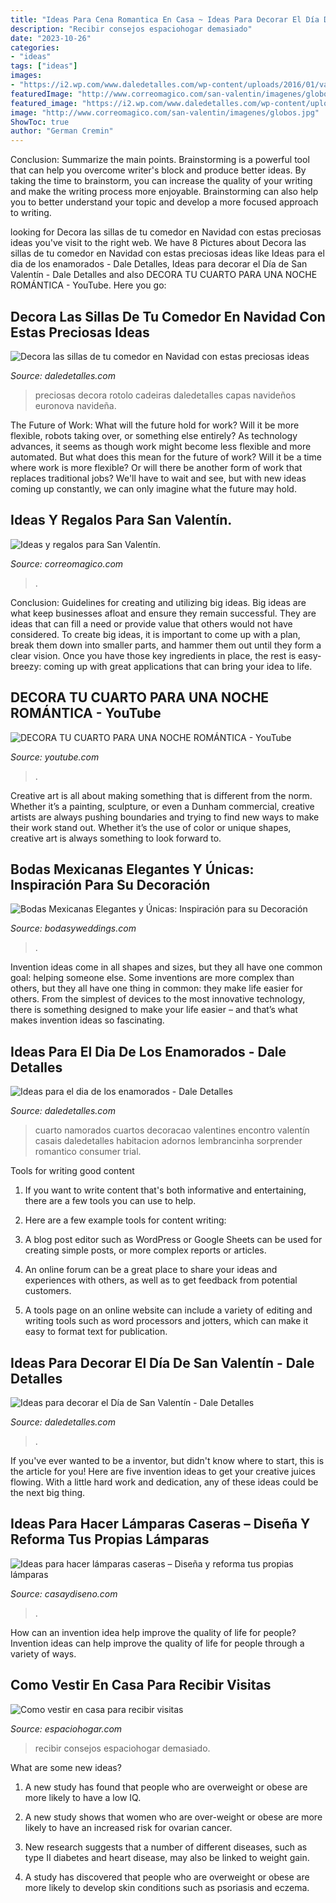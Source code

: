```yaml
---
title: "Ideas Para Cena Romantica En Casa ~ Ideas Para Decorar El Día De San Valentín"
description: "Recibir consejos espaciohogar demasiado"
date: "2023-10-26"
categories:
- "ideas"
tags: ["ideas"]
images:
- "https://i2.wp.com/www.daledetalles.com/wp-content/uploads/2016/01/val15.jpg"
featuredImage: "http://www.correomagico.com/san-valentin/imagenes/globos.jpg"
featured_image: "https://i2.wp.com/www.daledetalles.com/wp-content/uploads/2016/01/val15.jpg"
image: "http://www.correomagico.com/san-valentin/imagenes/globos.jpg"
ShowToc: true
author: "German Cremin"
---
```



Conclusion: Summarize the main points.
Brainstorming is a powerful tool that can help you overcome writer's block and produce better ideas. By taking the time to brainstorm, you can increase the quality of your writing and make the writing process more enjoyable. Brainstorming can also help you to better understand your topic and develop a more focused approach to writing.

	

		
looking for Decora las sillas de tu comedor en Navidad con estas preciosas ideas you've visit to the right web. We have 8 Pictures about Decora las sillas de tu comedor en Navidad con estas preciosas ideas like Ideas para el dia de los enamorados - Dale Detalles, Ideas para decorar el Día de San Valentín - Dale Detalles and also DECORA TU CUARTO PARA UNA NOCHE ROMÁNTICA - YouTube. Here you go:
		
    
## Decora Las Sillas De Tu Comedor En Navidad Con Estas Preciosas Ideas

<img loading=lazy src="https://i0.wp.com/www.daledetalles.com/wp-content/uploads/2016/09/sillas-decoradas-para-navidad14-732x1024.jpg?resize=640%2C895" onerror="this.onerror=null;this.src='https://tse3.mm.bing.net/th?id=OIP.PVKBwJOSbSp068C9CE1GBAHaKW&amp;pid=15.1';" alt="Decora las sillas de tu comedor en Navidad con estas preciosas ideas">

_Source: daledetalles.com_

>preciosas decora rotolo cadeiras daledetalles capas navideños euronova navideña. 

	

The Future of Work: What will the future hold for work? Will it be more flexible, robots taking over, or something else entirely?
As technology advances, it seems as though work might become less flexible and more automated. But what does this mean for the future of work? Will it be a time where work is more flexible? Or will there be another form of work that replaces traditional jobs? We'll have to wait and see, but with new ideas coming up constantly, we can only imagine what the future may hold.

    
## Ideas Y Regalos Para San Valentín.

<img loading=lazy src="http://www.correomagico.com/san-valentin/imagenes/globos.jpg" onerror="this.onerror=null;this.src='https://tse3.mm.bing.net/th?id=OIP.9Eemszj4Xp91VwfsJL_FawHaK-&amp;pid=15.1';" alt="Ideas y regalos para San Valentín.">

_Source: correomagico.com_

>. 

	

Conclusion: Guidelines for creating and utilizing big ideas.
Big ideas are what keep businesses afloat and ensure they remain successful. They are ideas that can fill a need or provide value that others would not have considered. To create big ideas, it is important to come up with a plan, break them down into smaller parts, and hammer them out until they form a clear vision. Once you have those key ingredients in place, the rest is easy- breezy: coming up with great applications that can bring your idea to life.

    
## DECORA TU CUARTO PARA UNA NOCHE ROMÁNTICA - YouTube

<img loading=lazy src="https://i.ytimg.com/vi/48tJeSPplBw/maxresdefault.jpg" onerror="this.onerror=null;this.src='https://tse3.mm.bing.net/th?id=OIP.6QB2YTotW2VcWO42bkTVWwHaEK&amp;pid=15.1';" alt="DECORA TU CUARTO PARA UNA NOCHE ROMÁNTICA - YouTube">

_Source: youtube.com_

>. 

	

Creative art is all about making something that is different from the norm. Whether it’s a painting, sculpture, or even a Dunham commercial, creative artists are always pushing boundaries and trying to find new ways to make their work stand out. Whether it’s the use of color or unique shapes, creative art is always something to look forward to.

    
## Bodas Mexicanas Elegantes Y Únicas: Inspiración Para Su Decoración

<img loading=lazy src="https://bodasyweddings.com/wp-content/uploads/2016/11/Ideas-para-bodas-mexicanas-562x1030.jpg" onerror="this.onerror=null;this.src='https://tse2.mm.bing.net/th?id=OIP.5fkuFaFUf67jNGz32LDPWAHaNk&amp;pid=15.1';" alt="Bodas Mexicanas Elegantes y Únicas: Inspiración para su Decoración">

_Source: bodasyweddings.com_

>. 

	

Invention ideas come in all shapes and sizes, but they all have one common goal: helping someone else. Some inventions are more complex than others, but they all have one thing in common: they make life easier for others. From the simplest of devices to the most innovative technology, there is something designed to make your life easier – and that’s what makes invention ideas so fascinating.

    
## Ideas Para El Dia De Los Enamorados - Dale Detalles

<img loading=lazy src="https://www.daledetalles.com/wp-content/uploads/2016/02/valentin14.jpg" onerror="this.onerror=null;this.src='https://tse4.mm.bing.net/th?id=OIP.q2UutEQtp6EO-1VnSYOpoAEsEs&amp;pid=15.1';" alt="Ideas para el dia de los enamorados - Dale Detalles">

_Source: daledetalles.com_

>cuarto namorados cuartos decoracao valentines encontro valentín casais daledetalles habitacion adornos lembrancinha sorprender romantico consumer trial. 

	

Tools for writing good content
1. If you want to write content that's both informative and entertaining, there are a few tools you can use to help.
2. Here are a few example tools for content writing:

3. A blog post editor such as WordPress or Google Sheets can be used for creating simple posts, or more complex reports or articles.

4. An online forum can be a great place to share your ideas and experiences with others, as well as to get feedback from potential customers.

5. A tools page on an online website can include a variety of editing and writing tools such as word processors and jotters, which can make it easy to format text for publication.

    
## Ideas Para Decorar El Día De San Valentín - Dale Detalles

<img loading=lazy src="https://i2.wp.com/www.daledetalles.com/wp-content/uploads/2016/01/val15.jpg" onerror="this.onerror=null;this.src='https://tse1.mm.bing.net/th?id=OIP.R2Eqq-tgBPkdzBNTP4yN6QHaNI&amp;pid=15.1';" alt="Ideas para decorar el Día de San Valentín - Dale Detalles">

_Source: daledetalles.com_

>. 

	

If you've ever wanted to be a inventor, but didn't know where to start, this is the article for you! Here are five invention ideas to get your creative juices flowing. With a little hard work and dedication, any of these ideas could be the next big thing.

    
## Ideas Para Hacer Lámparas Caseras – Diseña Y Reforma Tus Propias Lámparas

<img loading=lazy src="https://casaydiseno.com/wp-content/uploads/2019/10/ideas-para-hacer-lamparas-caseras-velas.jpg" onerror="this.onerror=null;this.src='https://tse3.mm.bing.net/th?id=OIP.oZIrg9k8VEdVd4Xm0sJVEwHaGD&amp;pid=15.1';" alt="Ideas para hacer lámparas caseras – Diseña y reforma tus propias lámparas">

_Source: casaydiseno.com_

>. 

	

How can an invention idea help improve the quality of life for people?
Invention ideas can help improve the quality of life for people through a variety of ways.

    
## Como Vestir En Casa Para Recibir Visitas

<img loading=lazy src="https://espaciohogar.com/wp-content/uploads/2012/09/vestir-para-recibir-visitas-demasiado-formal.jpg" onerror="this.onerror=null;this.src='https://tse1.mm.bing.net/th?id=OIP.q5fSd-bgjs_1lYXwJWsBUwHaLF&amp;pid=15.1';" alt="Como vestir en casa para recibir visitas">

_Source: espaciohogar.com_

>recibir consejos espaciohogar demasiado. 

	

What are some new ideas?
1. A new study has found that people who are overweight or obese are more likely to have a low IQ.
2. A new study shows that women who are over-weight or obese are more likely to have an increased risk for ovarian cancer.

3. New research suggests that a number of different diseases, such as type II diabetes and heart disease, may also be linked to weight gain.

4. A study has discovered that people who are overweight or obese are more likely to develop skin conditions such as psoriasis and eczema.

